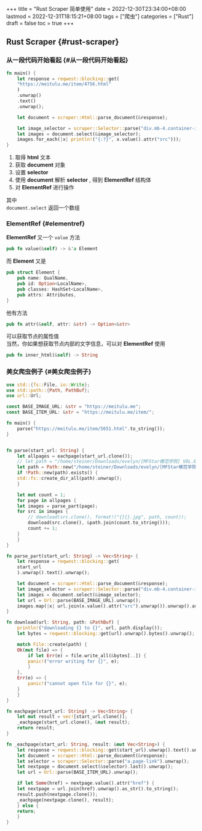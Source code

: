 +++
title = "Rust Scraper 简单使用"
date = 2022-12-30T23:34:00+08:00
lastmod = 2022-12-31T18:15:21+08:00
tags = ["爬虫"]
categories = ["Rust"]
draft = false
toc = true
+++

## Rust Scraper {#rust-scraper}


### 从一段代码开始看起 {#从一段代码开始看起}

```rust
fn main() {
    let response = reqwest::blocking::get(
	"https://meitulu.me/item/4756.html"
    )
	.unwrap()
	.text()
	.unwrap();

    let document = scraper::Html::parse_document(&response);

    let image_selector = scraper::Selector::parse("div.mb-4.container-inner-fix-m img").unwrap();
    let images = document.select(&image_selector);
    images.for_each(|x| println!("{:?}", x.value().attr("src")));
}

```

1.  取得 **html** 文本 <br/>
2.  获取 **document** 对象 <br/>
3.  设置 **selector** <br/>
4.  使用 **document** 解析 **selector** , 得到 **ElementRef** 结构体 <br/>
5.  对 **ElementRef** 进行操作 <br/>

其中 <br/>
`document.select` 返回一个数组 <br/>


### ElementRef {#elementref}

**ElementRef** 又一个 `value` 方法 <br/>

```rust
pub fn value(&self) -> &'a Element
```

而 **Element** 又是 <br/>

```rust
pub struct Element {
    pub name: QualName,
    pub id: Option<LocalName>,
    pub classes: HashSet<LocalName>,
    pub attrs: Attributes,
}
```

他有方法 <br/>

```rust
pub fn attr(&self, attr: &str) -> Option<&str>
```

可以获取节点的属性值 <br/>
当然，你如果想获取节点内部的文字信息，可以对 **ElementRef** 使用 <br/>

```rust
pub fn inner_html(&self) -> String
```


### 美女爬虫例子 {#美女爬虫例子}

```rust
use std::{fs::File, io::Write};
use std::path::{Path, PathBuf};
use url::Url;

const BASE_IMAGE_URL: &str = "https://meitulu.me";
const BASE_ITEM_URL: &str = "https://meitulu.me/item/";

fn main() {
    parse("https://meitulu.me/item/5651.html".to_string());
}


fn parse(start_url: String) {
    let allpages = eachpage(start_url.clone());
    // let path = "/home/steiner/Downloads/evelyn/[MFStar模范学院] VOL.033 Evelyn艾莉 - 三亚旅拍写真套图/";
    let path = Path::new("/home/steiner/Downloads/evelyn/[MFStar模范学院] VOL.033 Evelyn艾莉 - 三亚旅拍写真套图/");
    if !Path::new(path).exists() {
	std::fs::create_dir_all(path).unwrap();
    }

    let mut count = 1;
    for page in allpages {
	let images = parse_part(page);
	for src in images {
	    // download(src.clone(), format!("{}{}.jpg", path, count));
	    download(src.clone(), &path.join(count.to_string()));
	    count += 1;
	}
    }
}

fn parse_part(start_url: String) -> Vec<String> {
    let response = reqwest::blocking::get(
	start_url
    ).unwrap().text().unwrap();

    let document = scraper::Html::parse_document(&response);
    let image_selector = scraper::Selector::parse("div.mb-4.container-inner-fix-m img").unwrap();
    let images = document.select(&image_selector);
    let url = Url::parse(BASE_IMAGE_URL).unwrap();
    images.map(|x| url.join(x.value().attr("src").unwrap()).unwrap().as_str().to_string()).collect()
}

fn download(url: String, path: &PathBuf) {
    println!("downloading {} to {}", url, path.display());
    let bytes = reqwest::blocking::get(url).unwrap().bytes().unwrap();

    match File::create(path) {
	Ok(mut file) => {
	    if let Err(e) = file.write_all(&bytes[..]) {
		panic!("error writing for {}", e);
	    }
	},
	Err(e) => {
	    panic!("cannot open file for {}", e);
	}
    }
}

fn eachpage(start_url: String) -> Vec<String> {
    let mut result = vec![start_url.clone()];
    _eachpage(start_url.clone(), &mut result);
    return result;
}

fn _eachpage(start_url: String, result: &mut Vec<String>) {
    let response = reqwest::blocking::get(start_url).unwrap().text().unwrap();
    let document = scraper::Html::parse_document(&response);
    let selector = scraper::Selector::parse("a.page-link").unwrap();
    let nextpage = document.select(&selector).last().unwrap();
    let url = Url::parse(BASE_ITEM_URL).unwrap();

    if let Some(href) = nextpage.value().attr("href") {
	let nextpage = url.join(href).unwrap().as_str().to_string();
	result.push(nextpage.clone());
	_eachpage(nextpage.clone(), result);
    } else {
	return;
    }
}
```
